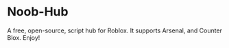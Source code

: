 # Noob-Hub
A free, open-source, script hub for Roblox. It supports Arsenal, and Counter Blox. Enjoy!
